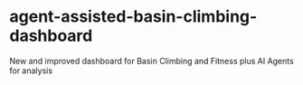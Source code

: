 # agent-assisted-basin-climbing-dashboard
New and improved dashboard for Basin Climbing and Fitness plus AI Agents for analysis
